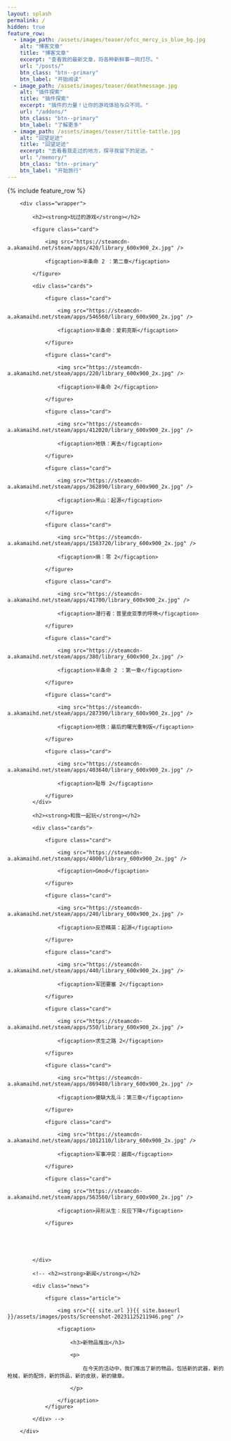 ```yaml
---
layout: splash
permalink: /
hidden: true
feature_row:
  - image_path: /assets/images/teaser/ofcc_mercy_is_blue_bg.jpg
    alt: "博客文章"
    title: "博客文章"
    excerpt: "查看我的最新文章，将各种新鲜事一网打尽。"
    url: "/posts/"
    btn_class: "btn--primary"
    btn_label: "开始阅读"
  - image_path: /assets/images/teaser/deathmessage.jpg
    alt: "插件探索"
    title: "插件探索"
    excerpt: "插件的力量！让你的游戏体验与众不同。"
    url: "/addons/"
    btn_class: "btn--primary"
    btn_label: "了解更多"
  - image_path: /assets/images/teaser/tittle-tattle.jpg
    alt: "回望足迹"
    title: "回望足迹"
    excerpt: "去看看我走过的地方，探寻我留下的足迹。"
    url: "/memory/"
    btn_class: "btn--primary"
    btn_label: "开始旅行"   
---
```


{% include feature_row %}

<div class="container">
<canvas class="zdog-canvas" width="60" height="60"></canvas>
<div class="text" id="randomText"></div>
</div>


        <div class="wrapper">

            <h2><strong>玩过的游戏</strong></h2>
        
            <figure class="card">
        
                <img src="https://steamcdn-a.akamaihd.net/steam/apps/420/library_600x900_2x.jpg" />
    
                <figcaption>半条命 2 ：第二章</figcaption>
    
            </figure>

            <div class="cards">

                <figure class="card">
        
                    <img src="https://steamcdn-a.akamaihd.net/steam/apps/546560/library_600x900_2x.jpg" />
        
                    <figcaption>半条命：爱莉克斯</figcaption>
        
                </figure>

                <figure class="card">
        
                    <img src="https://steamcdn-a.akamaihd.net/steam/apps/220/library_600x900_2x.jpg" />
        
                    <figcaption>半条命 2</figcaption>
        
                </figure>

                <figure class="card">
        
                    <img src="https://steamcdn-a.akamaihd.net/steam/apps/412020/library_600x900_2x.jpg" />
        
                    <figcaption>地铁：离去</figcaption>
        
                </figure>

                <figure class="card">
        
                    <img src="https://steamcdn-a.akamaihd.net/steam/apps/362890/library_600x900_2x.jpg" />
        
                    <figcaption>黑山：起源</figcaption>
        
                </figure>
        
                <figure class="card">
        
                    <img src="https://steamcdn-a.akamaihd.net/steam/apps/1583720/library_600x900_2x.jpg" />
        
                    <figcaption>熵：零 2</figcaption>
        
                </figure>

                <figure class="card">
        
                    <img src="https://steamcdn-a.akamaihd.net/steam/apps/41700/library_600x900_2x.jpg" />
        
                    <figcaption>潜行者：普里皮亚季的呼唤</figcaption>
        
                </figure>

                <figure class="card">
        
                    <img src="https://steamcdn-a.akamaihd.net/steam/apps/380/library_600x900_2x.jpg" />
        
                    <figcaption>半条命 2 ：第一章</figcaption>
        
                </figure>

                <figure class="card">
        
                    <img src="https://steamcdn-a.akamaihd.net/steam/apps/287390/library_600x900_2x.jpg" />
        
                    <figcaption>地铁：最后的曙光重制版</figcaption>
        
                </figure>
        
                <figure class="card">
        
                    <img src="https://steamcdn-a.akamaihd.net/steam/apps/403640/library_600x900_2x.jpg" />
        
                    <figcaption>耻辱 2</figcaption>
        
                </figure>
            </div>

            <h2><strong>和我一起玩</strong></h2>
        
            <div class="cards">

                <figure class="card">
        
                    <img src="https://steamcdn-a.akamaihd.net/steam/apps/4000/library_600x900_2x.jpg" />
        
                    <figcaption>Gmod</figcaption>
        
                </figure>

                <figure class="card">
        
                    <img src="https://steamcdn-a.akamaihd.net/steam/apps/240/library_600x900_2x.jpg" />
        
                    <figcaption>反恐精英：起源</figcaption>
        
                </figure>

                <figure class="card">
        
                    <img src="https://steamcdn-a.akamaihd.net/steam/apps/440/library_600x900_2x.jpg" />
        
                    <figcaption>军团要塞 2</figcaption>
        
                </figure>

                <figure class="card">
        
                    <img src="https://steamcdn-a.akamaihd.net/steam/apps/550/library_600x900_2x.jpg" />
        
                    <figcaption>求生之路 2</figcaption>
        
                </figure>
        
                <figure class="card">
        
                    <img src="https://steamcdn-a.akamaihd.net/steam/apps/869480/library_600x900_2x.jpg" />
        
                    <figcaption>傻缺大乱斗：第三章</figcaption>
        
                </figure>

                <figure class="card">
        
                    <img src="https://steamcdn-a.akamaihd.net/steam/apps/1012110/library_600x900_2x.jpg" />
        
                    <figcaption>军事冲突：越南</figcaption>
        
                </figure>   

                <figure class="card">
        
                    <img src="https://steamcdn-a.akamaihd.net/steam/apps/563560/library_600x900_2x.jpg" />
        
                    <figcaption>异形从生：反应下降</figcaption>
        
                </figure>





            </div>
        
            <!-- <h2><strong>新闻</strong></h2>
        
            <div class="news">
        
                <figure class="article">
        
                    <img src="{{ site.url }}{{ site.baseurl }}/assets/images/posts/Screenshot-20231125211946.png" />
        
                    <figcaption>
        
                        <h3>新物品推出</h3>
        
                        <p>
        
                            在今天的活动中，我们推出了新的物品，包括新的武器，新的枪械，新的配饰，新的饰品，新的皮肤，新的徽章。
        
                        </p>
        
                    </figcaption>
                </figure>
        
            </div> -->
        
        </div>